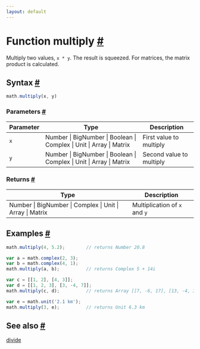 ```yaml
---
layout: default
---
```


<h1 id="function-multiply">Function multiply <a href="#function-multiply" title="Permalink">#</a></h1>

Multiply two values, `x * y`. The result is squeezed.
For matrices, the matrix product is calculated.


<h2 id="syntax">Syntax <a href="#syntax" title="Permalink">#</a></h2>

```js
math.multiply(x, y)
```

<h3 id="parameters">Parameters <a href="#parameters" title="Permalink">#</a></h3>

Parameter | Type | Description
--------- | ---- | -----------
`x` | Number &#124; BigNumber &#124; Boolean &#124; Complex &#124; Unit &#124; Array &#124; Matrix | First value to multiply
`y` | Number &#124; BigNumber &#124; Boolean &#124; Complex &#124; Unit &#124; Array &#124; Matrix | Second value to multiply

<h3 id="returns">Returns <a href="#returns" title="Permalink">#</a></h3>

Type | Description
---- | -----------
Number &#124; BigNumber &#124; Complex &#124; Unit &#124; Array &#124; Matrix | Multiplication of `x` and `y`


<h2 id="examples">Examples <a href="#examples" title="Permalink">#</a></h2>

```js
math.multiply(4, 5.2);        // returns Number 20.8

var a = math.complex(2, 3);
var b = math.complex(4, 1);
math.multiply(a, b);          // returns Complex 5 + 14i

var c = [[1, 2], [4, 3]];
var d = [[1, 2, 3], [3, -4, 7]];
math.multiply(c, d);          // returns Array [[7, -6, 17], [13, -4, 33]]

var e = math.unit('2.1 km');
math.multiply(3, e);          // returns Unit 6.3 km
```


<h2 id="see-also">See also <a href="#see-also" title="Permalink">#</a></h2>

[divide](divide.html)


<!-- Note: This file is automatically generated from source code comments. Changes made in this file will be overridden. -->
